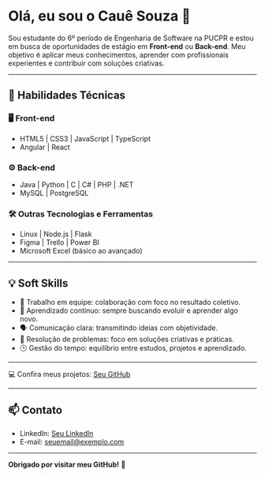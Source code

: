 # Olá, eu sou o Cauê Souza 👋

Sou estudante do 6º período de Engenharia de Software na PUCPR e estou em busca de oportunidades de estágio em **Front-end** ou **Back-end**. Meu objetivo é aplicar meus conhecimentos, aprender com profissionais experientes e contribuir com soluções criativas.  

---

## 🚀 Habilidades Técnicas

### 🖥️ Front-end
- HTML5 | CSS3 | JavaScript | TypeScript
- Angular | React

### ⚙️ Back-end
- Java | Python | C | C# | PHP | .NET
- MySQL | PostgreSQL

### 🛠️ Outras Tecnologias e Ferramentas
- Linux | Node.js | Flask
- Figma | Trello | Power BI
- Microsoft Excel (básico ao avançado)

---

## 💡 Soft Skills
- 🤝 Trabalho em equipe: colaboração com foco no resultado coletivo.  
- 🧠 Aprendizado contínuo: sempre buscando evoluir e aprender algo novo.  
- 🗣️ Comunicação clara: transmitindo ideias com objetividade.  
- 🧩 Resolução de problemas: foco em soluções criativas e práticas.  
- 🕒 Gestão do tempo: equilíbrio entre estudos, projetos e aprendizado.  

---

💻 Confira meus projetos: [Seu GitHub](https://github.com/cauekssouza)

---

## 📫 Contato
- LinkedIn: [Seu LinkedIn](www.linkedin.com/in/cauekssouza)  
- E-mail: seuemail@exemplo.com

---

**Obrigado por visitar meu GitHub!** 🚀
